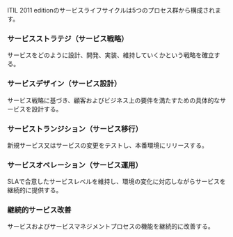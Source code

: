 ITIL 2011 editionのサービスライフサイクルは5つのプロセス群から構成されます。

### サービスストラテジ（サービス戦略）

サービスをどのように設計、開発、実装、維持していくかという戦略を確立する。

### サービスデザイン（サービス設計）

サービス戦略に基づき、顧客およびビジネス上の要件を満たすための具体的なサービスを設計する。

### サービストランジション（サービス移行）

新規サービス又はサービスの変更をテストし、本番環境にリリースする。

### サービスオペレーション（サービス運用）

SLAで合意したサービスレベルを維持し、環境の変化に対応しながらサービスを継続的に提供する。

### 継続的サービス改善

サービスおよびサービスマネジメントプロセスの機能を継続的に改善する。